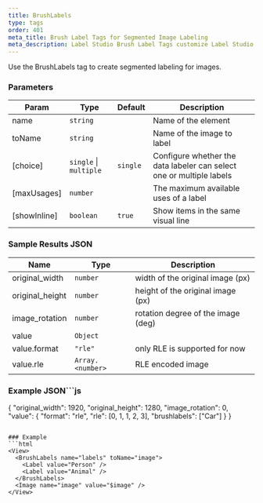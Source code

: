 ```yaml
---
title: BrushLabels
type: tags
order: 401
meta_title: Brush Label Tags for Segmented Image Labeling
meta_description: Label Studio Brush Label Tags customize Label Studio for segmented image labeling for machine learning and data science projects.
---
```


Use the BrushLabels tag to create segmented labeling for images.

### Parameters

| Param | Type | Default | Description |
| --- | --- | --- | --- |
| name | <code>string</code> |  | Name of the element |
| toName | <code>string</code> |  | Name of the image to label |
| [choice] | <code>single</code> \| <code>multiple</code> | <code>single</code> | Configure whether the data labeler can select one or multiple labels |
| [maxUsages] | <code>number</code> |  | The maximum available uses of a label |
| [showInline] | <code>boolean</code> | <code>true</code> | Show items in the same visual line |

### Sample Results JSON

| Name | Type | Description |
| --- | --- | --- |
| original_width | <code>number</code> | width of the original image (px) |
| original_height | <code>number</code> | height of the original image (px) |
| image_rotation | <code>number</code> | rotation degree of the image (deg) |
| value | <code>Object</code> |  |
| value.format | <code>&quot;rle&quot;</code> | only RLE is supported for now |
| value.rle | <code>Array.&lt;number&gt;</code> | RLE encoded image |

### Example JSON```js
{
  "original_width": 1920,
  "original_height": 1280,
  "image_rotation": 0,
  "value": {
    "format": "rle",
    "rle": [0, 1, 1, 2, 3],
    "brushlabels": ["Car"]
  }
}
```

### Example
```html
<View>
  <BrushLabels name="labels" toName="image">
    <Label value="Person" />
    <Label value="Animal" />
  </BrushLabels>
  <Image name="image" value="$image" />
</View>
```
